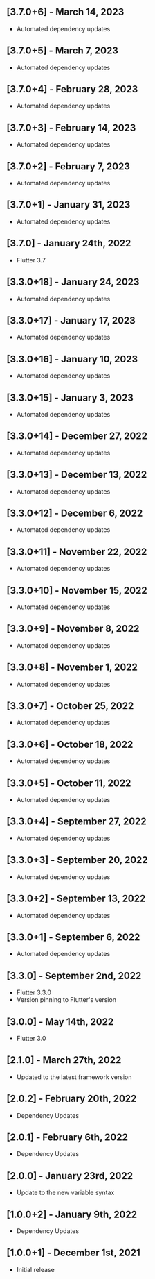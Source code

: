 ## [3.7.0+6] - March 14, 2023

* Automated dependency updates


## [3.7.0+5] - March 7, 2023

* Automated dependency updates


## [3.7.0+4] - February 28, 2023

* Automated dependency updates


## [3.7.0+3] - February 14, 2023

* Automated dependency updates


## [3.7.0+2] - February 7, 2023

* Automated dependency updates


## [3.7.0+1] - January 31, 2023

* Automated dependency updates


## [3.7.0] - January 24th, 2022

* Flutter 3.7


## [3.3.0+18] - January 24, 2023

* Automated dependency updates


## [3.3.0+17] - January 17, 2023

* Automated dependency updates


## [3.3.0+16] - January 10, 2023

* Automated dependency updates


## [3.3.0+15] - January 3, 2023

* Automated dependency updates


## [3.3.0+14] - December 27, 2022

* Automated dependency updates


## [3.3.0+13] - December 13, 2022

* Automated dependency updates


## [3.3.0+12] - December 6, 2022

* Automated dependency updates


## [3.3.0+11] - November 22, 2022

* Automated dependency updates


## [3.3.0+10] - November 15, 2022

* Automated dependency updates


## [3.3.0+9] - November 8, 2022

* Automated dependency updates


## [3.3.0+8] - November 1, 2022

* Automated dependency updates


## [3.3.0+7] - October 25, 2022

* Automated dependency updates


## [3.3.0+6] - October 18, 2022

* Automated dependency updates


## [3.3.0+5] - October 11, 2022

* Automated dependency updates


## [3.3.0+4] - September 27, 2022

* Automated dependency updates


## [3.3.0+3] - September 20, 2022

* Automated dependency updates


## [3.3.0+2] - September 13, 2022

* Automated dependency updates


## [3.3.0+1] - September 6, 2022

* Automated dependency updates


## [3.3.0] - September 2nd, 2022

* Flutter 3.3.0
* Version pinning to Flutter's version

## [3.0.0] - May 14th, 2022

* Flutter 3.0


## [2.1.0] - March 27th, 2022

* Updated to the latest framework version


## [2.0.2] - February 20th, 2022

* Dependency Updates


## [2.0.1] - February 6th, 2022

* Dependency Updates


## [2.0.0] - January 23rd, 2022

* Update to the new variable syntax


## [1.0.0+2] - January 9th, 2022

* Dependency Updates


## [1.0.0+1] - December 1st, 2021

* Initial release

























